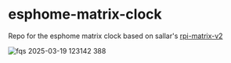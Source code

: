 # esphome-matrix-clock

Repo for the esphome matrix clock based on sallar's [rpi-matrix-v2](https://github.com/sallar/rpi-matrix-v2)

![fqs 2025-03-19 123142 388](https://github.com/user-attachments/assets/d32196b2-a446-4d4d-b62a-8a0cf05cdeb1)

